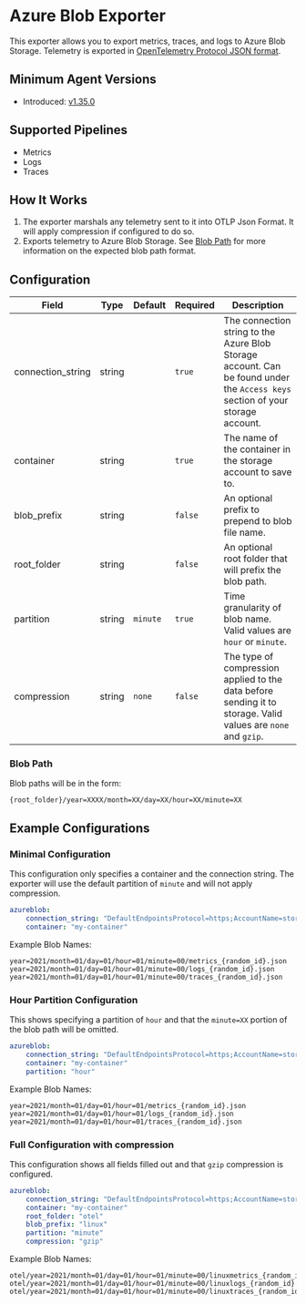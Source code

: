 # Azure Blob Exporter

This exporter allows you to export metrics, traces, and logs to Azure Blob Storage. Telemetry is exported in [OpenTelemetry Protocol JSON format](https://github.com/open-telemetry/opentelemetry-proto).

## Minimum Agent Versions
- Introduced: [v1.35.0](https://github.com/observIQ/bindplane-agent/releases/tag/v1.35.0)

## Supported Pipelines
- Metrics
- Logs
- Traces

## How It Works
1. The exporter marshals any telemetry sent to it into OTLP Json Format. It will apply compression if configured to do so.
2. Exports telemetry to Azure Blob Storage. See [Blob Path](#blob-path) for more information on the expected blob path format.


## Configuration
| Field              | Type      | Default          | Required | Description                                                                                                                    |
|--------------------|-----------|------------------|----------|--------------------------------------------------------------------------------------------------------------------------------|
| connection_string  |  string   |                  | `true`   | The connection string to the Azure Blob Storage account. Can be found under the `Access keys` section of your storage account. |
| container          |  string   |                  | `true`   | The name of the container in the storage account to save to.                                                                   |
| blob_prefix        |  string   |                  | `false`  | An optional prefix to prepend to blob file name.                                                                               |
| root_folder        |  string   |                  | `false`  | An optional root folder that will prefix the blob path.                                                                        |
| partition          |  string   | `minute`         | `true`   | Time granularity of blob name. Valid values are `hour` or `minute`.                                                            |
| compression        |  string   | `none`           | `false`  | The type of compression applied to the data before sending it to storage. Valid values are `none` and `gzip`.                  |

### Blob Path
Blob paths will be in the form:

```
{root_folder}/year=XXXX/month=XX/day=XX/hour=XX/minute=XX
```

## Example Configurations

### Minimal Configuration

This configuration only specifies a container and the connection string. The exporter will use the default partition of `minute` and will not apply compression.

```yaml
azureblob:
    connection_string: "DefaultEndpointsProtocol=https;AccountName=storage_account_name;AccountKey=storage_account_key;EndpointSuffix=core.windows.net"
    container: "my-container"
```

Example Blob Names:

```
year=2021/month=01/day=01/hour=01/minute=00/metrics_{random_id}.json
year=2021/month=01/day=01/hour=01/minute=00/logs_{random_id}.json
year=2021/month=01/day=01/hour=01/minute=00/traces_{random_id}.json
```


### Hour Partition Configuration

This shows specifying a partition of `hour` and that the `minute=XX` portion of the blob path will be omitted.

```yaml
azureblob:
    connection_string: "DefaultEndpointsProtocol=https;AccountName=storage_account_name;AccountKey=storage_account_key;EndpointSuffix=core.windows.net"
    container: "my-container"
    partition: "hour"
```

Example Blob Names:

```
year=2021/month=01/day=01/hour=01/metrics_{random_id}.json
year=2021/month=01/day=01/hour=01/logs_{random_id}.json
year=2021/month=01/day=01/hour=01/traces_{random_id}.json
```

### Full Configuration with compression

This configuration shows all fields filled out and that `gzip` compression is configured.

```yaml
azureblob:
    connection_string: "DefaultEndpointsProtocol=https;AccountName=storage_account_name;AccountKey=storage_account_key;EndpointSuffix=core.windows.net"
    container: "my-container"
    root_folder: "otel"
    blob_prefix: "linux"
    partition: "minute"
    compression: "gzip"
```

Example Blob Names:

```
otel/year=2021/month=01/day=01/hour=01/minute=00/linuxmetrics_{random_id}.json.gz
otel/year=2021/month=01/day=01/hour=01/minute=00/linuxlogs_{random_id}.json.gz
otel/year=2021/month=01/day=01/hour=01/minute=00/linuxtraces_{random_id}.json.gz
```
